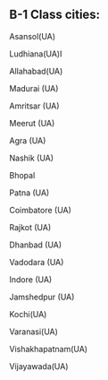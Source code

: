 ## B-1 Class cities:

Asansol(UA)

Ludhiana(UA)I

Allahabad(UA)

Madurai (UA)

Amritsar (UA)

Meerut (UA)

Agra (UA)

Nashik (UA)

Bhopal

Patna (UA)

Coimbatore (UA)

Rajkot (UA)

Dhanbad (UA)

Vadodara (UA)

Indore (UA)

Jamshedpur (UA)

Kochi(UA)

Varanasi(UA)

Vishakhapatnam(UA)

Vijayawada(UA)
